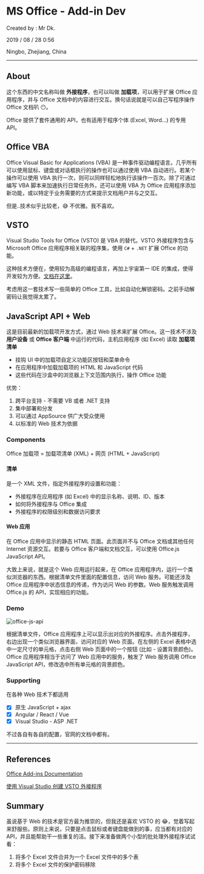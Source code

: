 # MS Office - Add-in Dev

Created by : Mr Dk.

2019 / 08 / 28 0:56

Ningbo, Zhejiang, China

---

## About

这个东西的中文名称叫做 **外接程序**，也可以叫做 **加载项**，可以用于扩展 Office 应用程序，并与 Office 文档中的内容进行交互。换句话说就是可以自己写程序操作 Office 文档叭 😶。

Office 提供了套件通用的 API，也有适用于程序个体 (Excel, Word...) 的专用 API。

## Office VBA

Office Visual Basic for Applications (VBA) 是一种事件驱动编程语言。几乎所有可以使用鼠标、键盘或对话框执行的操作也可以通过使用 VBA 自动进行。若某个操作可以使用 VBA 执行一次，则可以同样轻松地执行该操作一百次。除了可通过编写 VBA 脚本来加速执行日常任务外，还可以使用 VBA 为 Office 应用程序添加新功能，或以特定于业务需要的方式来提示文档用户并与之交互。

但是..技术似乎比较老，😅 不优雅。我不喜欢。

## VSTO

Visual Studio Tools for Office (VSTO) 是 VBA 的替代。VSTO 外接程序包含与 Microsoft Office 应用程序相关联的程序集，使用 `C#` + `.NET` 扩展 Office 的功能。

这种技术方便在，使用较为高级的编程语言，再加上宇宙第一 IDE 的集成，使得开发较为方便。[文档在这里](https://docs.microsoft.com/en-us/dotnet/api/microsoft.office.tools?view=vsto-2017)。

考虑用这一套技术写一些简单的 Office 工具，比如自动化解锁密码。之前手动解密码让我觉得太累了。

## JavaScript API + Web

这是目前最新的加载项开发方式，通过 Web 技术来扩展 Office。这一技术不涉及 **用户设备** 或 **Office 客户端** 中运行的代码，主机应用程序 (如 Excel) 读取 **加载项清单**

* 挂钩 UI 中的加载项自定义功能区按钮和菜单命令
* 在应用程序中加载加载项的 HTML 和 JavaScript 代码
* 这些代码在沙盒中的浏览器上下文范围内执行，操作 Office 功能

优势：

1. 跨平台支持 - 不需要 VB 或者 .NET 支持
2. 集中部署和分发
3. 可以通过 AppSource 供广大受众使用
4. 以标准的 Web 技术为依据

### Components

Office 加载项 = 加载项清单 (XML) + 网页 (HTML + JavaScript)

#### 清单

是一个 XML 文件，指定外接程序的设置和功能：

* 外接程序在应用程序 (如 Excel) 中的显示名称、说明、ID、版本
* 如何将外接程序与 Office 集成
* 外接程序的权限级别和数据访问要求

#### Web 应用

在 Office 应用中显示的静态 HTML 页面。此页面并不与 Office 文档或其他任何 Internet 资源交互。若要与 Office 客户端和文档交互，可以使用 Office.js JavaScript API。

大致上来说，就是这个 Web 应用运行起来，在 Office 应用程序内，运行一个类似浏览器的东西。根据清单文件里面的配置信息，访问 Web 服务。可能还涉及 Office 应用程序中状态信息的传递，作为访问 Web 的参数。Web 服务触发调用 Office.js 的 API，实现相应的功能。

### Demo

![office-js-api](../img/office-js-api.png)

根据清单文件，Office 应用程序上可以显示出对应的外接程序。点击外接程序，右边出现一个类似浏览器界面，访问对应的 Web 页面。在左侧的 Excel 表格中选中一定尺寸的单元格，点击右侧 Web 页面中的一个按钮 (比如 - 设置背景颜色)。Office 应用程序相当于访问了 Web 应用中的服务，触发了 Web 服务调用 Office JavaScript API，修改选中所有单元格的背景颜色。

### Supporting

在各种 Web 技术下都适用

- [x] 原生 JavaScript + ajax
- [x] Angular / React / Vue
- [x] Visual Studio - ASP .NET

不过各自有各自的配置，官网的文档中都有。

---

## References

[Office Add-ins Documentation](https://docs.microsoft.com/en-us/office/dev/add-ins/)

[使用 Visual Studio 创建 VSTO 外接程序](https://docs.microsoft.com/zh-cn/visualstudio/vsto/create-vsto-add-ins-for-office-by-using-visual-studio?view=vs-2017)

## Summary

虽说基于 Web 的技术是官方最为推崇的，但我还是喜欢 VSTO 的 😂，觉着写起来舒服些。原则上来说，只要是点击鼠标或者键盘能做到的事，应当都有对应的 API，并且能帮助干一些重复的活。接下来准备做两个小型的批处理外接程序试试看：

1. 将多个 Excel 文件合并为一个 Excel 文件中的多个表
2. 将多个 Excel 文件的保护密码移除
